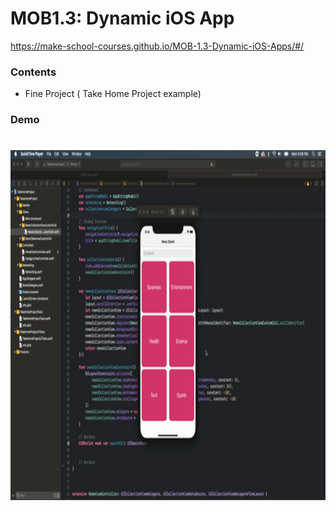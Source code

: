 # MOB1.3: Dynamic iOS App

https://make-school-courses.github.io/MOB-1.3-Dynamic-iOS-Apps/#/

### Contents
- Fine Project ( Take Home Project example)

###  Demo
<h1 align="center"> <img src="1.3fp.gif" width="648" height="560" > </h1>



